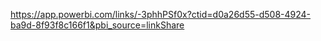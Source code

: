 https://app.powerbi.com/links/-3phhPSf0x?ctid=d0a26d55-d508-4924-ba9d-8f93f8c166f1&pbi_source=linkShare

